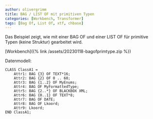 ```yaml
---
author: olivergrimm
title: BAG / LIST OF mit primitiven Typen
categories: [Workbench, Transformer]
tags: [Bag Of, List Of, xtf, chbase]
---
```


Das Beispiel zeigt, wie mit einer BAG OF und einer LIST OF für primitive Typen (keine Struktur) gearbeitet wird.

[Workbench]({% link /assets/20230118-bagofprimtype.zip %})

Datenmodell:

	CLASS ClassA1 =
        Attr1: BAG {3} OF TEXT*16;
        Attr2: BAG {2} OF 0 .. 60;
        Attr3: BAG {1..2} OF MyEnums;
        Attr4: BAG OF MyFormattedType;
        Attr5: BAG {2..*} OF BLACKBOX XML;
        Attr6: BAG {0..1} OF TEXT*8;
        Attr7: BAG OF DATE;
        Attr8: BAG OF Lkoord;
        Attr9: Lkoord;
    END ClassA1;
